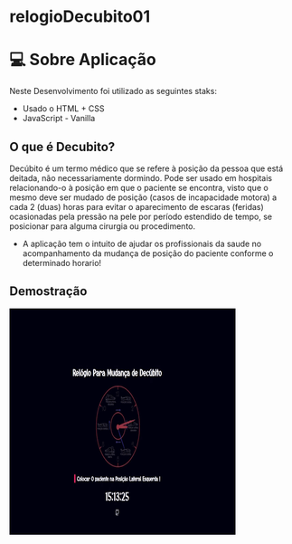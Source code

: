 # relogioDecubito01
# 💻 Sobre Aplicação

Neste Desenvolvimento foi utilizado as seguintes staks:

- Usado o HTML + CSS
- JavaScript - Vanilla

## O que é Decubito? 
Decúbito é um termo médico que se refere à posição da pessoa que está deitada, não necessariamente dormindo. Pode ser usado em hospitais relacionando-o à posição em que o paciente se encontra, visto que o mesmo deve ser mudado de posição (casos de incapacidade motora) a cada 2 (duas) horas para evitar o aparecimento de escaras (feridas) ocasionadas pela pressão na pele por período estendido de tempo, se posicionar para alguma cirurgia ou procedimento.

- A aplicação tem o intuito de ajudar os profissionais da saude no acompanhamento da mudança de posição do paciente conforme o determinado horario!

## Demostração
![Untitled.png](apresentacao.gif)

